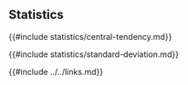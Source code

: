 ## Statistics

{{#include statistics/central-tendency.md}}

{{#include statistics/standard-deviation.md}}

{{#include ../../links.md}}

